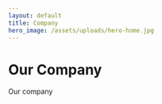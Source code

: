 ```yaml
---
layout: default
title: Company
hero_image: /assets/uploads/hero-home.jpg
---
```


# Our Company
Our company
